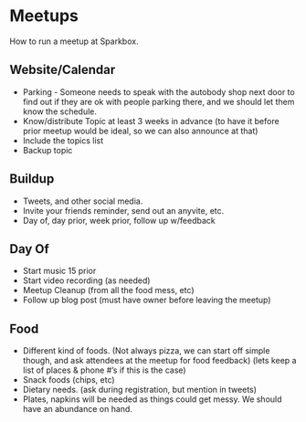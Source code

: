 Meetups
=====

How to run a meetup at Sparkbox.

Website/Calendar
-------

 - Parking - Someone needs to speak with the autobody shop next door to find out if they are ok with people parking there, and we should let them know the schedule.
 - Know/distribute Topic at least 3 weeks in advance (to have it before prior meetup would be ideal, so we can also announce at that)
 - Include the topics list
 - Backup topic

Buildup
-------

 - Tweets, and other social media. 
 - Invite your friends reminder, send out an anyvite, etc.
 - Day of, day prior, week prior, follow up w/feedback

Day Of
-------

 - Start music 15 prior
 - Start video recording (as needed)
 - Meetup Cleanup (from all the food mess, etc)
 - Follow up blog post (must have owner before leaving the meetup)

Food
-------

 - Different kind of foods. (Not always pizza, we can start off simple though, and ask attendees at the meetup for food feedback)  (lets keep a list of places & phone #’s if this is the case)
 - Snack foods (chips, etc)
 - Dietary needs.  (ask during registration, but mention in tweets) 
 - Plates, napkins will be needed as things could get messy. We should have an abundance on hand. 

